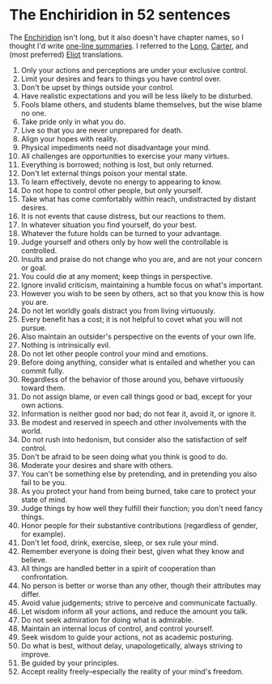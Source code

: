# The Enchiridion in 52 sentences

The [Enchiridion][] isn't long, but it also doesn't have chapter
names, so I thought I'd write [one-line summaries][]. I referred to
the [Long][], [Carter][], and (most preferred) [Eliot][] translations.

[Enchiridion]: https://en.wikipedia.org/wiki/Enchiridion_of_Epictetus
[one-line summaries]: /20200715-communicate_immediately/#line
[Long]: https://smile.amazon.com/Enchiridion-Epictetus/dp/B08BG7536P/
[Carter]: http://classics.mit.edu/Epictetus/epicench.html
[Eliot]: https://drive.google.com/file/d/1cDbKtlPBxvWJdkDMXWkSAbOeYCHHg8Fj/view


1. Only your actions and perceptions are under your exclusive control.
2. Limit your desires and fears to things you have control over.
3. Don't be upset by things outside your control.
4. Have realistic expectations and you will be less likely to be
   disturbed.
5. Fools blame others, and students blame themselves, but the wise
   blame no one.
6. Take pride only in what you do.
7. Live so that you are never unprepared for death.
8. Align your hopes with reality.
9. Physical impediments need not disadvantage your mind.
10. All challenges are opportunities to exercise your many virtues.
11. Everything is borrowed; nothing is lost, but only returned.
12. Don't let external things poison your mental state.
13. To learn effectively, devote no energy to appearing to know.
14. Do not hope to control other people, but only yourself.
15. Take what has come comfortably within reach, undistracted by
    distant desires.
16. It is not events that cause distress, but our reactions to them.
17. In whatever situation you find yourself, do your best.
18. Whatever the future holds can be turned to your advantage.
19. Judge yourself and others only by how well the controllable is
    controlled.
20. Insults and praise do not change who you are, and are not your
    concern or goal.
21. You could die at any moment; keep things in perspective.
22. Ignore invalid criticism, maintaining a humble focus on what's
    important.
23. However you wish to be seen by others, act so that you know this
    is how you are.
24. Do not let worldly goals distract you from living virtuously.
25. Every benefit has a cost; it is not helpful to covet what you will
    not pursue.
26. Also maintain an outsider's perspective on the events of your own
    life.
27. Nothing is intrinsically evil.
28. Do not let other people control your mind and emotions.
29. Before doing anything, consider what is entailed and whether you
    can commit fully.
30. Regardless of the behavior of those around you, behave virtuously
    toward them.
31. Do not assign blame, or even call things good or bad, except for
    your own actions.
32. Information is neither good nor bad; do not fear it, avoid it, or
    ignore it.
33. Be modest and reserved in speech and other involvements with the
    world.
34. Do not rush into hedonism, but consider also the satisfaction of
    self control.
35. Don't be afraid to be seen doing what you think is good to do.
36. Moderate your desires and share with others.
37. You can't be something else by pretending, and in pretending you
    also fail to be you.
38. As you protect your hand from being burned, take care to protect
    your state of mind.
39. Judge things by how well they fulfill their function; you don't
    need fancy things.
40. Honor people for their substantive contributions (regardless of
    gender, for example).
41. Don't let food, drink, exercise, sleep, or sex rule your mind.
42. Remember everyone is doing their best, given what they know and
    believe.
43. All things are handled better in a spirit of cooperation than
    confrontation.
44. No person is better or worse than any other, though their
    attributes may differ.
45. Avoid value judgements; strive to perceive and communicate
    factually.
46. Let wisdom inform all your actions, and reduce the amount you
    talk.
47. Do not seek admiration for doing what is admirable.
48. Maintain an internal locus of control, and control yourself.
49. Seek wisdom to guide your actions, not as academic posturing.
50. Do what is best, without delay, unapologetically, always striving
    to improve.
51. Be guided by your principles.
52. Accept reality freely–especially the reality of your mind's
    freedom.
